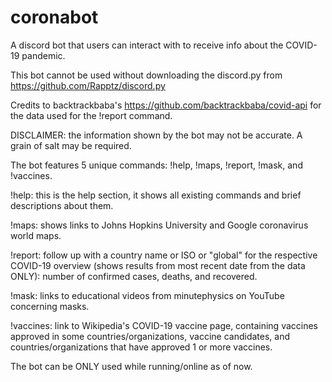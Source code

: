 # coronabot
A discord bot that users can interact with to receive info about the COVID-19 pandemic.

This bot cannot be used without downloading the discord.py from https://github.com/Rapptz/discord.py

Credits to backtrackbaba's https://github.com/backtrackbaba/covid-api for the data used for the !report command.

DISCLAIMER: the information shown by the bot may not be accurate. A grain of salt may be required.


The bot features 5 unique commands: !help, !maps, !report, !mask, and !vaccines.

  !help: this is the help section, it shows all existing commands and brief descriptions about them.
  
  !maps: shows links to Johns Hopkins University and Google coronavirus world maps.
  
  !report: follow up with a country name or ISO or "global" for the respective COVID-19 overview (shows results from most recent date from the data ONLY): number of confirmed                cases, deaths, and recovered.
  
  !mask: links to educational videos from minutephysics on YouTube concerning masks.
  
  !vaccines: link to Wikipedia's COVID-19 vaccine page, containing vaccines approved in some countries/organizations, vaccine candidates, and countries/organizations that have                  approved 1 or more vaccines.


The bot can be ONLY used while running/online as of now.
